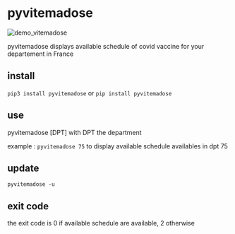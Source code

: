 # pyvitemadose

![demo_vitemadose](https://user-images.githubusercontent.com/45128847/137623784-295c4fcd-b442-459b-bc2e-ab42022ffe5a.gif)

pyvitemadose displays available schedule of covid vaccine for your departement in France

## install

``pip3 install pyvitemadose``
or
``pip install pyvitemadose``

## use

pyvitemadose \[DPT\] with DPT the department

example : ``pyvitemadose 75`` to display available schedule availables in dpt 75


## update 

``pyvitemadose -u``

## exit code

the exit code is 0 if available schedule are available, 2 otherwise
